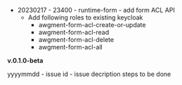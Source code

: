 
- 20230217 - 23400 - runtime-form - add form ACL API
    - Add following roles to existing keycloak
      - awgment-form-acl-create-or-update
      - awgment-form-acl-read
      - awgment-form-acl-delete
      - awgment-form-acl-all
      
**v.0.1.0-beta**


yyyymmdd - issue id - issue decription
  steps to be done
